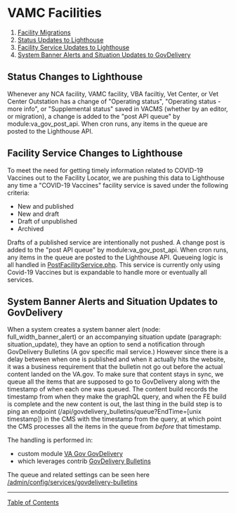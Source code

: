 # VAMC Facilities

1. [Facility Migrations](migrations-facility.md#facility-migrations)
2. [Status Updates to Lighthouse](#status-changes-to-lighthouse)
3. [Facility Service Updates to Lighthouse](#facility-service-changes-to-lighthouse)
4. [System Banner Alerts and Situation Updates to GovDelivery](#system-banner-alerts-and-situation-updates-to-govdelivery)



## Status Changes to Lighthouse
Whenever any NCA facility, VAMC facility, VBA faciltiy, Vet Center, or Vet
Center Outstation has a change of "Operating status", "Operating status -
more info", or "Supplemental status" saved in VACMS (whether by an editor, or migration), a change 
is added to the "post API queue" by module:va_gov_post_api. When cron runs, any
items in the queue are posted to the Lighthouse API.

## Facility Service Changes to Lighthouse
To meet the need for getting timely information related to COVID-19 Vaccines out
to the Facility Locator, we are pushing this data to Lighthouse any time a
"COVID-19 Vaccines" facility service is saved under the following criteria:
 - New and published
 - New and draft
 - Draft of unpublished
 - Archived

 Drafts of a published service are intentionally not pushed.  A change post is
added to the "post API queue" by module:va_gov_post_api. When cron runs, any
items in the queue are posted to the Lighthouse API.  Queueing logic is all
handled in [PostFacilityService.php](../docroot/modules/custom/va_gov_post_api/src/Service/PostFacilityService.php).  This service is currently only using Covid-19
Vaccines but is expandable to handle more or eventually all services.


## System Banner Alerts and Situation Updates to GovDelivery

When a system creates a system banner alert (node: full_width_banner_alert) or an accompanying situation update (paragraph: situation_update), they have an option to send a notification through GovDelivery Bulletins (A gov specific mail service.)  However since there is a delay between when one is published and when it actually hits the website, it was a business requirement that the bulletin not go out before the actual content landed on the VA.gov. To make sure that content stays in sync, we queue all the items that are supposed to go to GovDelivery along with the timestamp of when each one was queued. The content build records the timestamp from when they make the graphQL query, and when the FE build is complete and the new content is out, the last thing in the build step is to ping an endpoint (/api/govdelivery_bulletins/queue?EndTime=[unix timestamp]) in the CMS with the timestamp from the query, at which point the CMS processes all the items in the queue from *before* that timestamp.

The handling is performed in:
  * custom module [VA Gov GovDelivery](https://github.com/department-of-veterans-affairs/va.gov-cms/tree/main/docroot/modules/custom/va_gov_govdelivery)
  * which leverages contrib [GovDelivery Bulletins](https://www.drupal.org/project/govdelivery_bulletins)

  The queue and related settings can be seen here [/admin/config/services/govdelivery-bulletins](https://prod.cms.va.gov/admin/config/services/govdelivery-bulletins)

----

[Table of Contents](../README.md)
